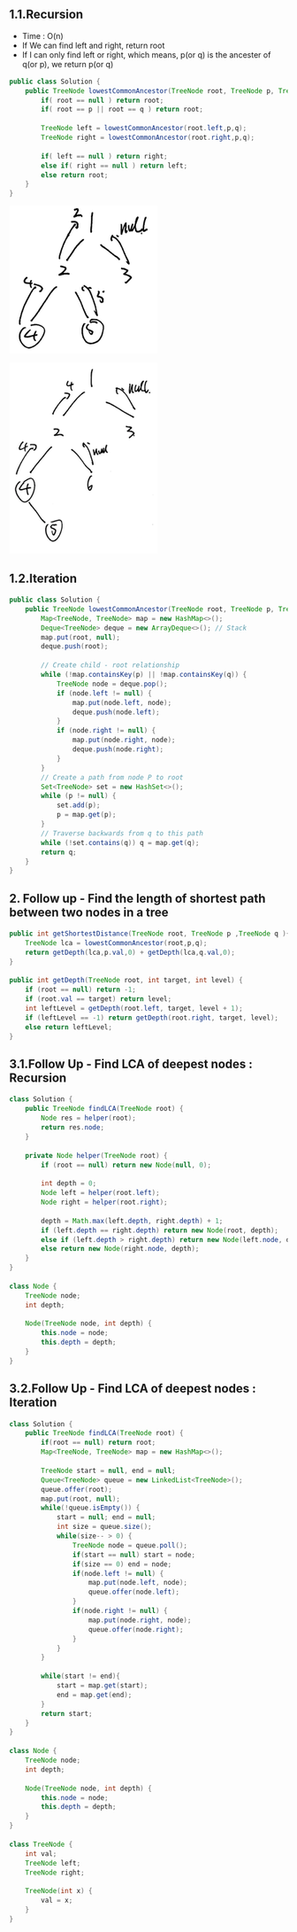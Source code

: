 ## 1.1.Recursion
* Time : O(n)
* If We can find left and right, return root
* If I can only find left or right, which means, p(or q) is the ancester of q(or p), we return p(or q)

```java
public class Solution {
    public TreeNode lowestCommonAncestor(TreeNode root, TreeNode p, TreeNode q) {
        if( root == null ) return root;
        if( root == p || root == q ) return root;

        TreeNode left = lowestCommonAncestor(root.left,p,q);
        TreeNode right = lowestCommonAncestor(root.right,p,q);

        if( left == null ) return right;
        else if( right == null ) return left;
        else return root;
    }
}
```
![alt text](https://github.com/RagingPsyduck/Data-Structures-and-Algorithms-in-Java/blob/master/Binary%20Tree/Top-Down%26Bottom-Up/236.%20Lowest%20Common%20Ancestor%20of%20a%20Binary%20Tree/pic1.png)

![alt text](https://github.com/RagingPsyduck/Data-Structures-and-Algorithms-in-Java/blob/master/Binary%20Tree/Top-Down%26Bottom-Up/236.%20Lowest%20Common%20Ancestor%20of%20a%20Binary%20Tree/pic2.png)

## 1.2.Iteration

```java
public class Solution {
    public TreeNode lowestCommonAncestor(TreeNode root, TreeNode p, TreeNode q) {
        Map<TreeNode, TreeNode> map = new HashMap<>();
        Deque<TreeNode> deque = new ArrayDeque<>(); // Stack
        map.put(root, null);
        deque.push(root);

        // Create child - root relationship
        while (!map.containsKey(p) || !map.containsKey(q)) {
            TreeNode node = deque.pop();
            if (node.left != null) {
                map.put(node.left, node);
                deque.push(node.left);
            }
            if (node.right != null) {
                map.put(node.right, node);
                deque.push(node.right);
            }
        }
        // Create a path from node P to root
        Set<TreeNode> set = new HashSet<>();
        while (p != null) {
            set.add(p);
            p = map.get(p);
        }
        // Traverse backwards from q to this path
        while (!set.contains(q)) q = map.get(q);
        return q;
    }
}

```

## 2. Follow up - Find the length of shortest path between two nodes in a tree

```java
public int getShortestDistance(TreeNode root, TreeNode p ,TreeNode q ){
    TreeNode lca = lowestCommonAncestor(root,p,q);
    return getDepth(lca,p.val,0) + getDepth(lca,q.val,0);
}

public int getDepth(TreeNode root, int target, int level) {
    if (root == null) return -1;
    if (root.val == target) return level;
    int leftLevel = getDepth(root.left, target, level + 1);
    if (leftLevel == -1) return getDepth(root.right, target, level);
    else return leftLevel;
}
```

## 3.1.Follow Up - Find LCA of deepest nodes : Recursion

```java
class Solution {
    public TreeNode findLCA(TreeNode root) {
        Node res = helper(root);
        return res.node;
    }

    private Node helper(TreeNode root) {
        if (root == null) return new Node(null, 0);

        int depth = 0;
        Node left = helper(root.left);
        Node right = helper(root.right);

        depth = Math.max(left.depth, right.depth) + 1;
        if (left.depth == right.depth) return new Node(root, depth);
        else if (left.depth > right.depth) return new Node(left.node, depth);
        else return new Node(right.node, depth);
    }
}

class Node {
    TreeNode node;
    int depth;

    Node(TreeNode node, int depth) {
        this.node = node;
        this.depth = depth;
    }
}
```

## 3.2.Follow Up - Find LCA of deepest nodes : Iteration
```java
class Solution {
    public TreeNode findLCA(TreeNode root) {
        if(root == null) return root;
        Map<TreeNode, TreeNode> map = new HashMap<>();

        TreeNode start = null, end = null;
        Queue<TreeNode> queue = new LinkedList<TreeNode>();
        queue.offer(root);
        map.put(root, null);
        while(!queue.isEmpty()) {
            start = null; end = null;
            int size = queue.size();
            while(size-- > 0) {
                TreeNode node = queue.poll();
                if(start == null) start = node;
                if(size == 0) end = node;
                if(node.left != null) {
                    map.put(node.left, node);
                    queue.offer(node.left);
                }
                if(node.right != null) {
                    map.put(node.right, node);
                    queue.offer(node.right);
                }
            }
        }

        while(start != end){
            start = map.get(start);
            end = map.get(end);
        }
        return start;
    }
}

class Node {
    TreeNode node;
    int depth;

    Node(TreeNode node, int depth) {
        this.node = node;
        this.depth = depth;
    }
}

class TreeNode {
    int val;
    TreeNode left;
    TreeNode right;

    TreeNode(int x) {
        val = x;
    }
}
```
